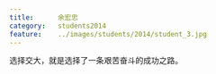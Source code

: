 ```yaml
---
title:		余宏忠
category:	students2014
feature:	../images/students/2014/student_3.jpg
---
```

选择交大，就是选择了一条艰苦奋斗的成功之路。


